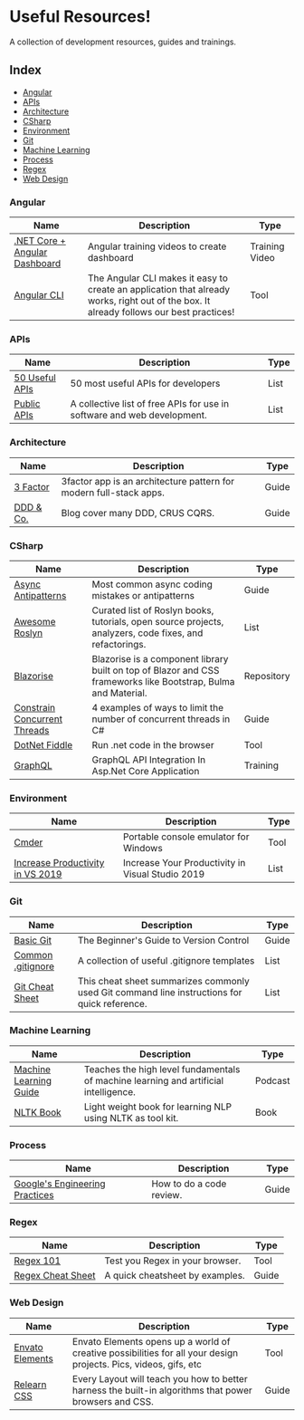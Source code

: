 # Useful Resources!

A collection of development resources, guides and trainings.

## Index

* [Angular](#angular)
* [APIs](#apis)
* [Architecture](#architecture)
* [CSharp](#csharp)
* [Environment](#environment)
* [Git](#git)
* [Machine Learning](#machine-learning)
* [Process](#process)
* [Regex](#regex)
* [Web Design](#web-design)


### Angular
| Name | Description | Type |
|---|---|---|
| [.NET Core + Angular Dashboard](https://www.youtube.com/playlist?list=PL3_YUnRN3Uhh5vywsT75JbQsB8eBpwm1y) | Angular training videos to create dashboard | Training Video |
| [Angular CLI](https://cli.angular.io/) | The Angular CLI makes it easy to create an application that already works, right out of the box. It already follows our best practices! | Tool |


### APIs
| Name | Description | Type |
|---|---|---|
| [50 Useful APIs](https://www.computersciencezone.org/50-most-useful-apis-for-developers/) | 50 most useful APIs for developers | List |
| [Public APIs](https://github.com/public-apis/public-apis) | A collective list of free APIs for use in software and web development. | List |


### Architecture
| Name | Description | Type |
|---|---|---|
| [3 Factor](https://3factor.app/) | 3factor app is an architecture pattern for modern full-stack apps.  | Guide |
| [DDD & Co.](https://www.thenativeweb.io/blog/2017-10-25-09-46-ddd-and-co-part-1-whats-wrong-with-crud/) | Blog cover many DDD, CRUS CQRS. | Guide |


### CSharp
| Name | Description | Type |
|---|---|---|
| [Async Antipatterns](https://markheath.net/post/async-antipatterns) | Most common async coding mistakes or antipatterns | Guide |
| [Awesome Roslyn](https://github.com/ironcev/awesome-roslyn) | Curated list of Roslyn books, tutorials, open source projects, analyzers, code fixes, and refactorings. | List |
| [Blazorise](https://github.com/stsrki/Blazorise) | Blazorise is a component library built on top of Blazor and CSS frameworks like Bootstrap, Bulma and Material. | Repository |
| [Constrain Concurrent Threads](https://markheath.net/post/constraining-concurrent-threads-csharp) | 4 examples of ways to limit the number of concurrent threads in C\# | Guide |
| [DotNet Fiddle](https://dotnetfiddle.net/) | Run .net code in the browser | Tool |
| [GraphQL](https://learnmoreseekmore.blogspot.com/2019/11/graphql-api-integration-in-aspnet-core.html) | GraphQL API Integration In Asp.Net Core Application | Training |


### Environment
| Name | Description | Type |
|---|---|---|
| [Cmder](https://cmder.net/) | Portable console emulator for Windows | Tool |
| [Increase Productivity in VS 2019](https://www.syncfusion.com/blogs/post/15-tips-to-increase-your-productivity-in-visual-studio-2019.aspx) | Increase Your Productivity in Visual Studio 2019 | List |


### Git
| Name | Description | Type |
|---|---|---|
| [Basic Git](https://medium.com/better-programming/basic-git-github-cheat-sheet-fa020831cb35) | The Beginner's Guide to Version Control | Guide |
| [Common .gitignore](https://github.com/github/gitignore) | A collection of useful .gitignore templates | List |
| [Git Cheat Sheet](https://github.github.com/training-kit/downloads/github-git-cheat-sheet.pdf) | This cheat sheet summarizes commonly used Git command line instructions for quick reference. | List |


### Machine Learning
| Name | Description | Type |
|---|---|---|
| [Machine Learning Guide](http://ocdevel.com/mlg) | Teaches the high level fundamentals of machine learning and artificial intelligence. | Podcast |
| [NLTK Book](https://www.nltk.org/book/) | Light weight book for learning NLP using NLTK as tool kit. | Book |


### Process
| Name | Description | Type |
|---|---|---|
| [Google's Engineering Practices](https://google.github.io/eng-practices/review/reviewer/) | How to do a code review.  | Guide |


### Regex
| Name | Description | Type |
|---|---|---|
| [Regex 101](https://regex101.com/) | Test you Regex in your browser. | Tool |
| [Regex Cheat Sheet](https://medium.com/factory-mind/regex-tutorial-a-simple-cheatsheet-by-examples-649dc1c3f285) | A quick cheatsheet by examples. | Guide |


### Web Design
| Name | Description | Type |
|---|---|---|
| [Envato Elements](https://elements.envato.com/) | Envato Elements opens up a world of creative possibilities for all your design projects. Pics, videos, gifs, etc | Tool |
| [Relearn CSS](https://every-layout.dev/) | Every Layout will teach you how to better harness the built-in algorithms that power browsers and CSS. | Guide |
